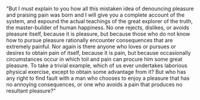 "But I must explain to you how all this mistaken idea of denouncing pleasure and praising pain
 was born and I will give you a complete account of the system, and expound the actual teachings 
 of the great explorer of the truth, the master-builder of human happiness. 
 No one rejects, dislikes, or avoids pleasure itself, because it is pleasure,
  but because those who do not know how to pursue pleasure rationally encounter consequences 
  that are extremely painful. Nor again is there anyone who loves or pursues or desires 
  to obtain pain of itself, because it is pain, but because occasionally 
  circumstances occur in which toil and pain can procure him some great pleasure.
   To take a trivial example, which of us ever undertakes laborious physical exercise, 
   except to obtain some advantage from it? But who has any right to find fault with a man who chooses 
   to enjoy a pleasure that has no annoying consequences, or one who avoids a pain that produces no resultant pleasure?"